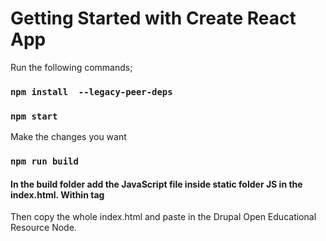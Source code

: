 # Getting Started with Create React App

Run the following commands;

### `npm install  --legacy-peer-deps`

### `npm start`

Make the changes you want

### `npm run build`

#### In the build folder add the JavaScript file inside static folder JS in the index.html. Within <Body> tag

<script>
The script goes here....
</script>


Then copy the whole index.html and paste in the Drupal Open Educational Resource Node.
